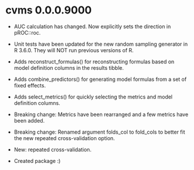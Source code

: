 # cvms 0.0.0.9000

* AUC calculation has changed. Now explicitly sets the direction in pROC::roc.

* Unit tests have been updated for the new random sampling generator in R 3.6.0. They will NOT run previous versions of R. 

* Adds reconstruct_formulas() for reconstructing formulas based on model definition columns in the results tibble.

* Adds combine_predictors() for generating model formulas from a set of fixed effects.

* Adds select_metrics() for quickly selecting the metrics and model definition columns.

* Breaking change: Metrics have been rearranged and a few metrics have been added.  

* Breaking change: Renamed argument folds_col to fold_cols to better fit the new repeated cross-validation option.  

* New: repeated cross-validation.  

* Created package :)  
